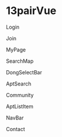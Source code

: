 # 13pairVue

Login

Join

MyPage

SearchMap

DongSelectBar

AptSearch

Community

AptListItem

NavBar

Contact
